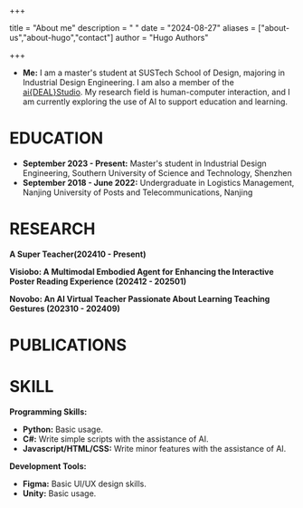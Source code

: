+++

title = "About me"
description = " "
date = "2024-08-27"
aliases = ["about-us","about-hugo","contact"]
author = "Hugo Authors"

+++

-  **Me:** I am a master's student at SUSTech School of Design, majoring in Industrial Design Engineering. I am also a member of the [ai{DEAL}Studio](https://www.anpengcheng.cn/). My research field is human-computer interaction, and I am currently exploring the use of AI to support education and learning.


# EDUCATION

- **September 2023 - Present:** Master's student in Industrial Design Engineering, Southern University of Science and Technology, Shenzhen
- **September 2018 - June 2022:** Undergraduate in Logistics Management, Nanjing University of Posts and Telecommunications, Nanjing

# RESEARCH

**A Super Teacher(202410 - Present)**


**Visiobo: A Multimodal Embodied Agent for Enhancing the Interactive Poster Reading Experience (202412 - 202501)**


**Novobo: An AI Virtual Teacher Passionate About Learning Teaching Gestures (202310 - 202409)**


# PUBLICATIONS

# SKILL

**Programming Skills:**

- **Python:** Basic usage.
- **C#:** Write simple scripts with the assistance of AI.
- **Javascript/HTML/CSS:** Write minor features with the assistance of AI.

**Development Tools:**

- **Figma:** Basic UI/UX design skills.
- **Unity:** Basic usage.